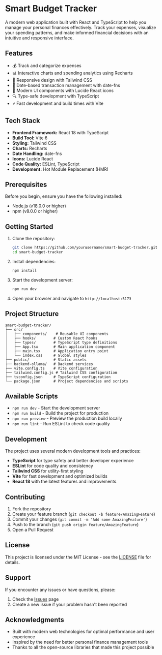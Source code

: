 # Smart Budget Tracker

A modern web application built with React and TypeScript to help you manage your personal finances effectively. Track your expenses, visualize your spending patterns, and make informed financial decisions with an intuitive and responsive interface.

## Features

- 💰 Track and categorize expenses
- 📊 Interactive charts and spending analytics using Recharts
- 📱 Responsive design with Tailwind CSS
- 📅 Date-based transaction management with date-fns
- 🎨 Modern UI components with Lucide React icons
- 🔍 Type-safe development with TypeScript
- ⚡ Fast development and build times with Vite

## Tech Stack

- **Frontend Framework:** React 18 with TypeScript
- **Build Tool:** Vite 6
- **Styling:** Tailwind CSS
- **Charts:** Recharts
- **Date Handling:** date-fns
- **Icons:** Lucide React
- **Code Quality:** ESLint, TypeScript
- **Development:** Hot Module Replacement (HMR)

## Prerequisites

Before you begin, ensure you have the following installed:
- Node.js (v18.0.0 or higher)
- npm (v8.0.0 or higher)

## Getting Started

1. Clone the repository:
   ```bash
   git clone https://github.com/yourusername/smart-budget-tracker.git
   cd smart-budget-tracker
   ```

2. Install dependencies:
   ```bash
   npm install
   ```

3. Start the development server:
   ```bash
   npm run dev
   ```

4. Open your browser and navigate to `http://localhost:5173`

## Project Structure

```
smart-budget-tracker/
├── src/
│   ├── components/    # Reusable UI components
│   ├── hooks/        # Custom React hooks
│   ├── types/        # TypeScript type definitions
│   ├── App.tsx       # Main application component
│   ├── main.tsx      # Application entry point
│   └── index.css     # Global styles
├── public/           # Static assets
├── backend-ollama/   # Backend services
├── vite.config.ts    # Vite configuration
├── tailwind.config.js # Tailwind CSS configuration
├── tsconfig.json     # TypeScript configuration
└── package.json      # Project dependencies and scripts
```

## Available Scripts

- `npm run dev` - Start the development server
- `npm run build` - Build the project for production
- `npm run preview` - Preview the production build locally
- `npm run lint` - Run ESLint to check code quality

## Development

The project uses several modern development tools and practices:

- **TypeScript** for type safety and better developer experience
- **ESLint** for code quality and consistency
- **Tailwind CSS** for utility-first styling
- **Vite** for fast development and optimized builds
- **React 18** with the latest features and improvements

## Contributing

1. Fork the repository
2. Create your feature branch (`git checkout -b feature/AmazingFeature`)
3. Commit your changes (`git commit -m 'Add some AmazingFeature'`)
4. Push to the branch (`git push origin feature/AmazingFeature`)
5. Open a Pull Request

## License

This project is licensed under the MIT License - see the [LICENSE](LICENSE) file for details.

## Support

If you encounter any issues or have questions, please:
1. Check the [Issues](https://github.com/yourusername/smart-budget-tracker/issues) page
2. Create a new issue if your problem hasn't been reported

## Acknowledgments

- Built with modern web technologies for optimal performance and user experience
- Inspired by the need for better personal finance management tools
- Thanks to all the open-source libraries that made this project possible
